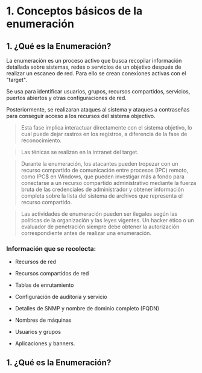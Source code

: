 # 1. Conceptos básicos de la enumeración

## 1. ¿Qué es la Enumeración?

La enumeración es un proceso activo que busca recopilar información detallada sobre sistemas, redes o servicios de un objetivo después de realizar un escaneo de red. Para ello se crean conexiones activas con el "target".

Se usa para identificar usuarios, grupos, recursos compartidos, servicios, puertos abiertos y otras configuraciones de red.

Posteriormente, se realizaran ataques al sistema y ataques a contraseñas para conseguir acceso a los recursos del sistema objectivo.

> Esta fase implica interactuar directamente con el sistema objetivo, lo cual puede dejar rastros en los registros, a diferencia de la fase de reconocimiento.

> Las ténicas se realizan en la intranet del target.

> Durante la enumeración, los atacantes pueden tropezar con un recurso compartido de comunicación entre procesos (IPC) remoto, como IPC$ en Windows, que pueden investigar más a fondo para conectarse a un recurso compartido administrativo mediante la fuerza bruta de las credenciales de administrador y obtener información completa sobre la lista del sistema de archivos que representa el recurso compartido.

> Las actividades de enumeración pueden ser ilegales según las políticas de la organización y las leyes vigentes. Un hacker ético o un evaluador de penetración siempre debe obtener la autorización correspondiente antes de realizar una enumeración.

### Información que se recolecta:

- Recursos de red

- Recursos compartidos de red

- Tablas de enrutamiento

- Configuración de auditoría y servicio

- Detalles de SNMP y nombre de dominio completo (FQDN)

- Nombres de máquinas

- Usuarios y grupos

- Aplicaciones y banners.

## 1. ¿Qué es la Enumeración?

